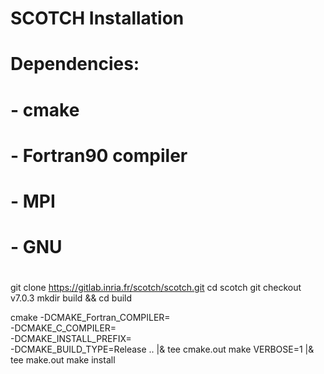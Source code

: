 # SCOTCH Installation
#
#  Dependencies:
#    - cmake
#    - Fortran90 compiler
#    - MPI
#    - GNU
#

git clone https://gitlab.inria.fr/scotch/scotch.git
cd scotch
git checkout v7.0.3
mkdir build && cd build

cmake -DCMAKE_Fortran_COMPILER=<F90-compiler>   \
      -DCMAKE_C_COMPILER=<C-compiler>           \
      -DCMAKE_INSTALL_PREFIX=<path-to-install>  \
      -DCMAKE_BUILD_TYPE=Release ..             |& tee cmake.out
make  VERBOSE=1                                 |& tee make.out
make  install
